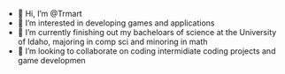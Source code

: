 - 👋 Hi, I’m @Trmart
- 👀 I’m interested in developing games and applications
- 🌱 I’m currently finishing out my bacheloars of science at the University of Idaho, majoring in comp sci and minoring in math
- 💞️ I’m looking to collaborate on coding intermidiate coding projects and game developmen

<!---
Trmart/Trmart is a ✨ special ✨ repository because its `README.md` (this file) appears on your GitHub profile.
You can click the Preview link to take a look at your changes.
--->
